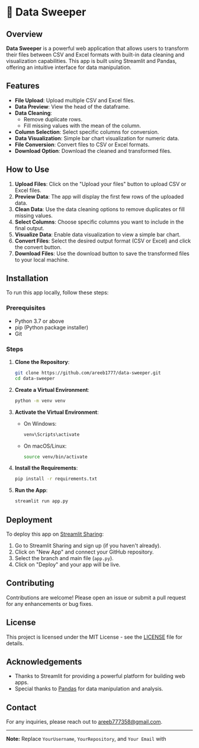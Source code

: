# 📀 Data Sweeper

## Overview
**Data Sweeper** is a powerful web application that allows users to transform their files between CSV and Excel formats with built-in data cleaning and visualization capabilities. This app is built using Streamlit and Pandas, offering an intuitive interface for data manipulation.

## Features
- **File Upload**: Upload multiple CSV and Excel files.
- **Data Preview**: View the head of the dataframe.
- **Data Cleaning**:
  - Remove duplicate rows.
  - Fill missing values with the mean of the column.
- **Column Selection**: Select specific columns for conversion.
- **Data Visualization**: Simple bar chart visualization for numeric data.
- **File Conversion**: Convert files to CSV or Excel formats.
- **Download Option**: Download the cleaned and transformed files.

## How to Use
1. **Upload Files**: Click on the "Upload your files" button to upload CSV or Excel files.
2. **Preview Data**: The app will display the first few rows of the uploaded data.
3. **Clean Data**: Use the data cleaning options to remove duplicates or fill missing values.
4. **Select Columns**: Choose specific columns you want to include in the final output.
5. **Visualize Data**: Enable data visualization to view a simple bar chart.
6. **Convert Files**: Select the desired output format (CSV or Excel) and click the convert button.
7. **Download Files**: Use the download button to save the transformed files to your local machine.

## Installation
To run this app locally, follow these steps:

### Prerequisites
- Python 3.7 or above
- pip (Python package installer)
- Git

### Steps
1. **Clone the Repository**:
    ```sh
    git clone https://github.com/areeb1777/data-sweeper.git
    cd data-sweeper
    ```
2. **Create a Virtual Environment**:
    ```sh
    python -m venv venv
    ```
3. **Activate the Virtual Environment**:
    - On Windows:
        ```sh
        venv\Scripts\activate
        ```
    - On macOS/Linux:
        ```sh
        source venv/bin/activate
        ```
4. **Install the Requirements**:
    ```sh
    pip install -r requirements.txt
    ```

5. **Run the App**:
    ```sh
    streamlit run app.py
    ```

## Deployment
To deploy this app on [Streamlit Sharing](https://streamlit.io/sharing):

1. Go to Streamlit Sharing and sign up (if you haven't already).
2. Click on "New App" and connect your GitHub repository.
3. Select the branch and main file (`app.py`).
4. Click on "Deploy" and your app will be live.

## Contributing
Contributions are welcome! Please open an issue or submit a pull request for any enhancements or bug fixes.

## License
This project is licensed under the MIT License - see the [LICENSE](LICENSE) file for details.

## Acknowledgements
- Thanks to Streamlit for providing a powerful platform for building web apps.
- Special thanks to [Pandas](https://pandas.pydata.org/) for data manipulation and analysis.

## Contact
For any inquiries, please reach out to [areeb777358@gmail.com](mailto:areeb777358@gmail.com).

---

**Note:** Replace `YourUsername`, `YourRepository`, and `Your Email` with